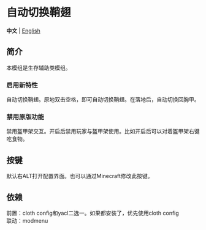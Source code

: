# 自动切换鞘翅

**中文** | [English](./README_en_us.md)

## 简介

本模组是生存辅助类模组。

### 启用新特性

自动切换鞘翅。原地双击空格，即可自动切换鞘翅。在落地后，自动切换回胸甲。

### 禁用原版功能

禁用盔甲架交互。开启后禁用玩家与盔甲架使用。比如开启后可以对着盔甲架右键吃食物。

## 按键

默认右ALT打开配置界面。也可以通过Minecraft修改此按键。

## 依赖

前置：cloth config和yacl二选一。如果都安装了，优先使用cloth config  
联动：modmenu